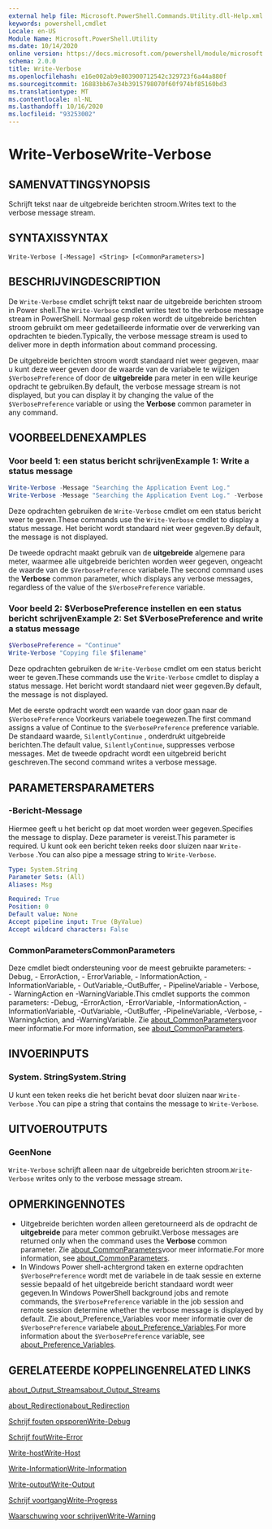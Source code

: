 ```yaml
---
external help file: Microsoft.PowerShell.Commands.Utility.dll-Help.xml
keywords: powershell,cmdlet
Locale: en-US
Module Name: Microsoft.PowerShell.Utility
ms.date: 10/14/2020
online version: https://docs.microsoft.com/powershell/module/microsoft.powershell.utility/write-verbose?view=powershell-5.1&WT.mc_id=ps-gethelp
schema: 2.0.0
title: Write-Verbose
ms.openlocfilehash: e16e002ab9e803900712542c329723f6a44a880f
ms.sourcegitcommit: 16883bb67e34b3915798070f60f974bf85160bd3
ms.translationtype: MT
ms.contentlocale: nl-NL
ms.lasthandoff: 10/16/2020
ms.locfileid: "93253002"
---
```

# <span data-ttu-id="3fa4a-103">Write-Verbose</span><span class="sxs-lookup"><span data-stu-id="3fa4a-103">Write-Verbose</span></span>

## <span data-ttu-id="3fa4a-104">SAMENVATTING</span><span class="sxs-lookup"><span data-stu-id="3fa4a-104">SYNOPSIS</span></span>
<span data-ttu-id="3fa4a-105">Schrijft tekst naar de uitgebreide berichten stroom.</span><span class="sxs-lookup"><span data-stu-id="3fa4a-105">Writes text to the verbose message stream.</span></span>

## <span data-ttu-id="3fa4a-106">SYNTAXIS</span><span class="sxs-lookup"><span data-stu-id="3fa4a-106">SYNTAX</span></span>

```
Write-Verbose [-Message] <String> [<CommonParameters>]
```

## <span data-ttu-id="3fa4a-107">BESCHRIJVING</span><span class="sxs-lookup"><span data-stu-id="3fa4a-107">DESCRIPTION</span></span>

<span data-ttu-id="3fa4a-108">De `Write-Verbose` cmdlet schrijft tekst naar de uitgebreide berichten stroom in Power shell.</span><span class="sxs-lookup"><span data-stu-id="3fa4a-108">The `Write-Verbose` cmdlet writes text to the verbose message stream in PowerShell.</span></span> <span data-ttu-id="3fa4a-109">Normaal gesp roken wordt de uitgebreide berichten stroom gebruikt om meer gedetailleerde informatie over de verwerking van opdrachten te bieden.</span><span class="sxs-lookup"><span data-stu-id="3fa4a-109">Typically, the verbose message stream is used to deliver more in depth information about command processing.</span></span>

<span data-ttu-id="3fa4a-110">De uitgebreide berichten stroom wordt standaard niet weer gegeven, maar u kunt deze weer geven door de waarde van de variabele te wijzigen `$VerbosePreference` of door de **uitgebreide** para meter in een wille keurige opdracht te gebruiken.</span><span class="sxs-lookup"><span data-stu-id="3fa4a-110">By default, the verbose message stream is not displayed, but you can display it by changing the value of the `$VerbosePreference` variable or using the **Verbose** common parameter in any command.</span></span>

## <span data-ttu-id="3fa4a-111">VOORBEELDEN</span><span class="sxs-lookup"><span data-stu-id="3fa4a-111">EXAMPLES</span></span>

### <span data-ttu-id="3fa4a-112">Voor beeld 1: een status bericht schrijven</span><span class="sxs-lookup"><span data-stu-id="3fa4a-112">Example 1: Write a status message</span></span>

```powershell
Write-Verbose -Message "Searching the Application Event Log."
Write-Verbose -Message "Searching the Application Event Log." -Verbose
```

<span data-ttu-id="3fa4a-113">Deze opdrachten gebruiken de `Write-Verbose` cmdlet om een status bericht weer te geven.</span><span class="sxs-lookup"><span data-stu-id="3fa4a-113">These commands use the `Write-Verbose` cmdlet to display a status message.</span></span> <span data-ttu-id="3fa4a-114">Het bericht wordt standaard niet weer gegeven.</span><span class="sxs-lookup"><span data-stu-id="3fa4a-114">By default, the message is not displayed.</span></span>

<span data-ttu-id="3fa4a-115">De tweede opdracht maakt gebruik van de **uitgebreide** algemene para meter, waarmee alle uitgebreide berichten worden weer gegeven, ongeacht de waarde van de `$VerbosePreference` variabele.</span><span class="sxs-lookup"><span data-stu-id="3fa4a-115">The second command uses the **Verbose** common parameter, which displays any verbose messages, regardless of the value of the `$VerbosePreference` variable.</span></span>

### <span data-ttu-id="3fa4a-116">Voor beeld 2: $VerbosePreference instellen en een status bericht schrijven</span><span class="sxs-lookup"><span data-stu-id="3fa4a-116">Example 2: Set $VerbosePreference and write a status message</span></span>

```powershell
$VerbosePreference = "Continue"
Write-Verbose "Copying file $filename"
```

<span data-ttu-id="3fa4a-117">Deze opdrachten gebruiken de `Write-Verbose` cmdlet om een status bericht weer te geven.</span><span class="sxs-lookup"><span data-stu-id="3fa4a-117">These commands use the `Write-Verbose` cmdlet to display a status message.</span></span> <span data-ttu-id="3fa4a-118">Het bericht wordt standaard niet weer gegeven.</span><span class="sxs-lookup"><span data-stu-id="3fa4a-118">By default, the message is not displayed.</span></span>

<span data-ttu-id="3fa4a-119">Met de eerste opdracht wordt een waarde van door gaan naar de `$VerbosePreference` Voorkeurs variabele toegewezen.</span><span class="sxs-lookup"><span data-stu-id="3fa4a-119">The first command assigns a value of Continue to the `$VerbosePreference` preference variable.</span></span> <span data-ttu-id="3fa4a-120">De standaard waarde, `SilentlyContinue` , onderdrukt uitgebreide berichten.</span><span class="sxs-lookup"><span data-stu-id="3fa4a-120">The default value, `SilentlyContinue`, suppresses verbose messages.</span></span> <span data-ttu-id="3fa4a-121">Met de tweede opdracht wordt een uitgebreid bericht geschreven.</span><span class="sxs-lookup"><span data-stu-id="3fa4a-121">The second command writes a verbose message.</span></span>

## <span data-ttu-id="3fa4a-122">PARAMETERS</span><span class="sxs-lookup"><span data-stu-id="3fa4a-122">PARAMETERS</span></span>

### <span data-ttu-id="3fa4a-123">-Bericht</span><span class="sxs-lookup"><span data-stu-id="3fa4a-123">-Message</span></span>

<span data-ttu-id="3fa4a-124">Hiermee geeft u het bericht op dat moet worden weer gegeven.</span><span class="sxs-lookup"><span data-stu-id="3fa4a-124">Specifies the message to display.</span></span> <span data-ttu-id="3fa4a-125">Deze parameter is vereist.</span><span class="sxs-lookup"><span data-stu-id="3fa4a-125">This parameter is required.</span></span> <span data-ttu-id="3fa4a-126">U kunt ook een bericht teken reeks door sluizen naar `Write-Verbose` .</span><span class="sxs-lookup"><span data-stu-id="3fa4a-126">You can also pipe a message string to `Write-Verbose`.</span></span>

```yaml
Type: System.String
Parameter Sets: (All)
Aliases: Msg

Required: True
Position: 0
Default value: None
Accept pipeline input: True (ByValue)
Accept wildcard characters: False
```

### <span data-ttu-id="3fa4a-127">CommonParameters</span><span class="sxs-lookup"><span data-stu-id="3fa4a-127">CommonParameters</span></span>

<span data-ttu-id="3fa4a-128">Deze cmdlet biedt ondersteuning voor de meest gebruikte parameters: -Debug, - ErrorAction, - ErrorVariable, - InformationAction, -InformationVariable, - OutVariable,-OutBuffer, - PipelineVariable - Verbose, - WarningAction en -WarningVariable.</span><span class="sxs-lookup"><span data-stu-id="3fa4a-128">This cmdlet supports the common parameters: -Debug, -ErrorAction, -ErrorVariable, -InformationAction, -InformationVariable, -OutVariable, -OutBuffer, -PipelineVariable, -Verbose, -WarningAction, and -WarningVariable.</span></span> <span data-ttu-id="3fa4a-129">Zie [about_CommonParameters](../Microsoft.PowerShell.Core/About/about_CommonParameters.md)voor meer informatie.</span><span class="sxs-lookup"><span data-stu-id="3fa4a-129">For more information, see [about_CommonParameters](../Microsoft.PowerShell.Core/About/about_CommonParameters.md).</span></span>

## <span data-ttu-id="3fa4a-130">INVOER</span><span class="sxs-lookup"><span data-stu-id="3fa4a-130">INPUTS</span></span>

### <span data-ttu-id="3fa4a-131">System. String</span><span class="sxs-lookup"><span data-stu-id="3fa4a-131">System.String</span></span>

<span data-ttu-id="3fa4a-132">U kunt een teken reeks die het bericht bevat door sluizen naar `Write-Verbose` .</span><span class="sxs-lookup"><span data-stu-id="3fa4a-132">You can pipe a string that contains the message to `Write-Verbose`.</span></span>

## <span data-ttu-id="3fa4a-133">UITVOER</span><span class="sxs-lookup"><span data-stu-id="3fa4a-133">OUTPUTS</span></span>

### <span data-ttu-id="3fa4a-134">Geen</span><span class="sxs-lookup"><span data-stu-id="3fa4a-134">None</span></span>

<span data-ttu-id="3fa4a-135">`Write-Verbose` schrijft alleen naar de uitgebreide berichten stroom.</span><span class="sxs-lookup"><span data-stu-id="3fa4a-135">`Write-Verbose` writes only to the verbose message stream.</span></span>

## <span data-ttu-id="3fa4a-136">OPMERKINGEN</span><span class="sxs-lookup"><span data-stu-id="3fa4a-136">NOTES</span></span>

- <span data-ttu-id="3fa4a-137">Uitgebreide berichten worden alleen geretourneerd als de opdracht de **uitgebreide** para meter common gebruikt.</span><span class="sxs-lookup"><span data-stu-id="3fa4a-137">Verbose messages are returned only when the command uses the **Verbose** common parameter.</span></span> <span data-ttu-id="3fa4a-138">Zie [about_CommonParameters](https://go.microsoft.com/fwlink/?LinkID=113216)voor meer informatie.</span><span class="sxs-lookup"><span data-stu-id="3fa4a-138">For more information, see [about_CommonParameters](https://go.microsoft.com/fwlink/?LinkID=113216).</span></span>
- <span data-ttu-id="3fa4a-139">In Windows Power shell-achtergrond taken en externe opdrachten `$VerbosePreference` wordt met de variabele in de taak sessie en externe sessie bepaald of het uitgebreide bericht standaard wordt weer gegeven.</span><span class="sxs-lookup"><span data-stu-id="3fa4a-139">In Windows PowerShell background jobs and remote commands, the `$VerbosePreference` variable in the job session and remote session determine whether the verbose message is displayed by default.</span></span>
  <span data-ttu-id="3fa4a-140">Zie about_Preference_Variables voor meer informatie over de `$VerbosePreference` variabele [about_Preference_Variables](../Microsoft.PowerShell.Core/About/about_Preference_Variables.md).</span><span class="sxs-lookup"><span data-stu-id="3fa4a-140">For more information about the `$VerbosePreference` variable, see [about_Preference_Variables](../Microsoft.PowerShell.Core/About/about_Preference_Variables.md).</span></span>

## <span data-ttu-id="3fa4a-141">GERELATEERDE KOPPELINGEN</span><span class="sxs-lookup"><span data-stu-id="3fa4a-141">RELATED LINKS</span></span>

[<span data-ttu-id="3fa4a-142">about_Output_Streams</span><span class="sxs-lookup"><span data-stu-id="3fa4a-142">about_Output_Streams</span></span>](../Microsoft.PowerShell.Core/About/about_Output_Streams.md)

[<span data-ttu-id="3fa4a-143">about_Redirection</span><span class="sxs-lookup"><span data-stu-id="3fa4a-143">about_Redirection</span></span>](../Microsoft.PowerShell.Core/About/about_Redirection.md)

[<span data-ttu-id="3fa4a-144">Schrijf fouten opsporen</span><span class="sxs-lookup"><span data-stu-id="3fa4a-144">Write-Debug</span></span>](Write-Debug.md)

[<span data-ttu-id="3fa4a-145">Schrijf fout</span><span class="sxs-lookup"><span data-stu-id="3fa4a-145">Write-Error</span></span>](Write-Error.md)

[<span data-ttu-id="3fa4a-146">Write-host</span><span class="sxs-lookup"><span data-stu-id="3fa4a-146">Write-Host</span></span>](Write-Host.md)

[<span data-ttu-id="3fa4a-147">Write-Information</span><span class="sxs-lookup"><span data-stu-id="3fa4a-147">Write-Information</span></span>](Write-Information.md)

[<span data-ttu-id="3fa4a-148">Write-output</span><span class="sxs-lookup"><span data-stu-id="3fa4a-148">Write-Output</span></span>](Write-Output.md)

[<span data-ttu-id="3fa4a-149">Schrijf voortgang</span><span class="sxs-lookup"><span data-stu-id="3fa4a-149">Write-Progress</span></span>](Write-Progress.md)

[<span data-ttu-id="3fa4a-150">Waarschuwing voor schrijven</span><span class="sxs-lookup"><span data-stu-id="3fa4a-150">Write-Warning</span></span>](Write-Warning.md)
